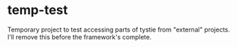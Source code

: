# temp-test

Temporary project to test accessing parts of tystie from "external" projects. I'll remove this before the framework's complete.
